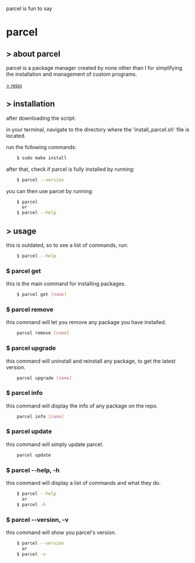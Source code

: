   parcel is fun to say 

parcel
======

\> about parcel
---------------

parcel is a package manager created by none other than I for simplifying the installation and management of custom programs.

[\> repo](https://parcel.pixspla.net/repo)

\> installation
---------------

after downloading the script:

in your terminal, navigate to the directory where the 'install\_parcel.sh' file is located.

run the following commands:

``` sh
    $ sudo make install
```

after that, check if parcel is fully installed by running:
```sh
    $ parcel --version
```
you can then use parcel by running:
```sh
    $ parcel
      or
    $ parcel --help
```
\> usage
--------
this is outdated, so to see a list of commands, run:
```sh
    $ parcel --help
```
### $ parcel get

this is the main command for installing packages.
```sh
    $ parcel get [name]
```
### $ parcel remove

this command will let you remove any package you have installed.
```sh
    parcel remove [name]
```
### $ parcel upgrade

this command will uninstall and reinstall any package, to get the latest version.
```sh
    parcel upgrade [name]
```
### $ parcel info

this command will display the info of any package on the repo.
```sh
    parcel info [name]
```
### $ parcel update

this command will simply update parcel.
```sh
    parcel update
```
### $ parcel --help, -h

this command will display a list of commands and what they do.
```sh
    $ parcel --help
      or
    $ parcel -h
```
### $ parcel --version, -v

this command will show you parcel's version.
```sh
    $ parcel --version
      or
    $ parcel -v
```
